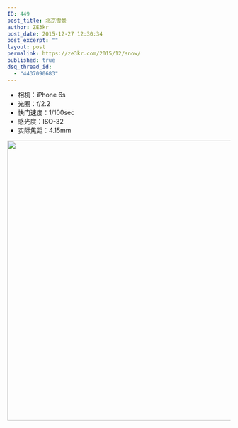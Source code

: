 ```yaml
---
ID: 449
post_title: 北京雪景
author: ZE3kr
post_date: 2015-12-27 12:30:34
post_excerpt: ""
layout: post
permalink: https://ze3kr.com/2015/12/snow/
published: true
dsq_thread_id:
  - "4437090683"
---
```

<ul>
	<li>相机：iPhone 6s</li>
	<li>光圈：f/2.2</li>
	<li>快门速度：1/100sec</li>
	<li>感光度：ISO-32</li>
	<li>实际焦距：4.15mm</li>
</ul>
<a href="https://media.landcement.com/sites/2/20160131135442/GOPR3861-HDR.jpg" rel="attachment wp-att-867"><img src="https://media.landcement.com/sites/2/20160131135442/GOPR3861-HDR-1600x1200.jpg" alt="" width="840" height="630" class="aligncenter size-large wp-image-867" /></a>